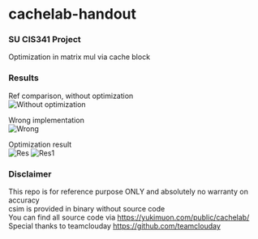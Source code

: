 # cachelab-handout

### SU CIS341 Project
Optimization in matrix mul via cache block

### Results

Ref comparison, without optimization  
![Without optimization](https://yukimuon.com/public/cachelab/image_2020-05-01_21-43-13.png)

Wrong implementation  
![Wrong](https://yukimuon.com/public/cachelab/image_2020-05-01_22-28-49.png)

Optimization result  
![Res](https://yukimuon.com/public/cachelab/image_2020-05-01_22-23-23.png)
![Res1](https://yukimuon.com/public/cachelab/image_2020-05-03_11-18-44.png)

### Disclaimer
This repo is for reference purpose ONLY and absolutely no warranty on accuracy  
csim is provided in binary without source code  
You can find all source code via https://yukimuon.com/public/cachelab/  
Special thanks to teamclouday https://github.com/teamclouday

